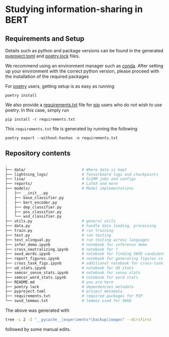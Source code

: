 # Studying information-sharing in BERT

## Requirements and Setup

Details such as python and package versions can be found in the generated
[pyproject.toml](pyproject.toml) and [poetry.lock](poetry.lock) files.

We recommend using an environment manager such as
[conda](https://docs.conda.io/en/latest/). After setting up your environment
with the correct python version, please proceed with the installation of the
required packages

For [poetry](https://python-poetry.org/) users, getting setup is as easy as
running

```terminal
poetry install
```

We also provide a [requirements.txt](requirements.txt) file for
[pip](https://pypi.org/project/pip/) users who do not wish to use poetry. In
this case, simply run

```terminal
pip install -r requirements.txt
```

This `requirements.txt` file is generated by running the following

```terminal
poetry export --without-hashes -o requirements.txt
```

## Repository contents

```bash
.
├── data/                         # Where data is kept
├── lightning_logs/               # Tensorboard logs and checkpoints
├── lisa/                         # SLURM jobs and configs
├── reports/                      # LaTeX and more
├── models/                       # Model implementations
│   ├── __init__.py
│   ├── base_classifier.py
│   ├── bert_encoder.py
│   ├── dep_classifier.py
│   ├── pos_classifier.py
│   └── wsd_classifier.py
├── utils.py                      # general utils
├── data.py                       # handle data loading, processing
├── train.py                      # run training
├── test.py                       # run testing
├── test_xlingual.py              # run testing across languages
├── infer_demo.ipynb              # notebook for inference demo
├── cross_neutralizing.ipynb      # notebook for ?
├── swsd_words.ipynb              # notebook for finding SWSD candidate lemmas
├── report_figures.ipynb          # notebook for generating figures in the report
├── cross_task_figs.ipynb         # additional notebook for cross-task XN figures
├── ud_stats.ipynb                # notebook for UD stats
├── semcor_sense_stats.ipynb      # notebook for sense stats
├── semcor_word_stats.ipynb       # notebook for word stats
├── README.md                     # you are here
├── poetry.lock                   # dependencies metadata
├── pyproject.toml                # project metadata
├── requirements.txt              # required packages for PIP
└── swsd_lemmas.txt               # lemmas used for SWSD
```

The above was generated with

```bash
tree -L 2 -I "__pycache__|experiments*|backup|images" --dirsfirst
```

followed by some manual edits.

